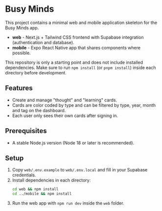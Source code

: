 # Busy Minds

This project contains a minimal web and mobile application skeleton for the Busy Minds app.

- **web** - Next.js + Tailwind CSS frontend with Supabase integration (authentication and database).
- **mobile** - Expo React Native app that shares components where possible.

This repository is only a starting point and does not include installed dependencies.
Make sure to run `npm install` (or `pnpm install`) inside each directory before development.

## Features

 - Create and manage "thought" and "learning" cards.
 - Cards are color coded by type and can be filtered by type, year, month and tag on the dashboard.
 - Each user only sees their own cards after signing in.

## Prerequisites

- A stable Node.js version (Node 18 or later is recommended).

## Setup

1. Copy `web/.env.example` to `web/.env.local` and fill in your Supabase credentials.
2. Install dependencies in each directory:
   ```bash
   cd web && npm install
   cd ../mobile && npm install
   ```
3. Run the web app with `npm run dev` inside the `web` folder.
